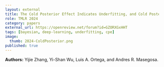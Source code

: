 ```yaml
---
layout: external
title: The Cold Posterior Effect Indicates Underfitting, and Cold Posteriors Represent a Fully Bayesian Method to Mitigate It
role: TMLR 2024
category: papers
external_url: https://openreview.net/forum?id=GZORXGxHHT
tags: [bayesian, deep-learning, underfitting, cpe]
image:
  thumb: 2024-ColdPosterior.png
published: true
---
```


**Authors:** Yijie Zhang, Yi-Shan Wu, Luis A. Ortega, and Andres R. Masegosa.

<!--

<a href="https://openreview.net/forum?id=GZORXGxHHT"><i class="fa fa-file-pdf-o" aria-hidden="true"> OpenReview</i></a> 
<a href="https://github.com/pyijiezhang/cpe-underfit"><i class="fa fa-github" aria-hidden="true" > Github</i></a> 

-->
